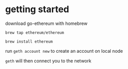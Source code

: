 # getting started

download go-ethereum with homebrew

`brew tap ethereum/ethereum`

`brew install ethereum`

run `geth account new` to create an account on local node

`geth` will then connect you to the network

